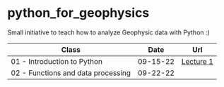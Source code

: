 # python_for_geophysics

Small initiative to teach how to analyze Geophysic data with Python :)


| Class | Date | Url |
|-------|:----:|:---:|
| 01 - Introduction to Python  |  09-15-22    | [Lecture 1](https://colab.research.google.com/drive/12pdNLDznKf1AYZutF0k6UOwifq91pERV?authuser=2#scrollTo=6a6dbc63-36d5-43e8-8291-9a84037fb859)     |
| 02 - Functions and data processing      |  09-22-22    |     |

